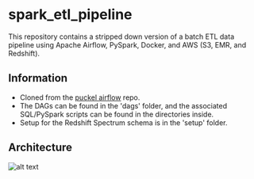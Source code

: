 # spark_etl_pipeline
This repository contains a stripped down version of a batch ETL data pipeline using Apache Airflow, PySpark, Docker, and AWS (S3, EMR, and Redshift). 

## Information

* Cloned from the [puckel airflow](https://github.com/puckel/docker-airflow) repo.
* The DAGs can be found in the 'dags' folder, and the associated SQL/PySpark scripts can be found in the directories inside.
* Setup for the Redshift Spectrum schema is in the 'setup' folder.

## Architecture

![alt text](https://github.com/rrctx/spark_etl_pipeline/blob/master/architecture.png?raw=true)
